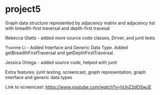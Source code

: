 # project5
Graph data structure represented by adjacency matrix and adjacency list with breadth-first traversal and depth-first travesal 

Rebecca Glatts - added more source code classes, Driver, and junit tests

Yvonne Li - Added Interface and Generic Data Type. Added getBreadthFirstTraversal and getDepthFirstTraversal.

Jessica Ortega - added source code, helped with junit

Extra features: junit testing, screencast, graph representation, graph interface and generic data types

Link to screencast: https://www.youtube.com/watch?v=hUnZ2dOSwJE  
